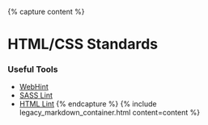 {% capture content %}
# HTML/CSS Standards

### Useful Tools

- [WebHint](https://webhint.io/)
- [SASS Lint](https://github.com/sasstools/sass-lint)
- [HTML Lint](https://github.com/htmllint/htmllint)
{% endcapture %}
{% include legacy_markdown_container.html content=content %}

